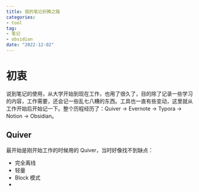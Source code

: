 ```yaml
---
title: 我的笔记折腾之路
categories:
- tool
tag:
- 笔记
- obsidian
date: "2022-12-02"
---
```


# 初衷
  
说到笔记的使用，从大学开始到现在工作，也用了很久了，目的除了记录一些学习的内容，工作需要，还会记一些乱七八糟的东西。工具也一直有些变动，这里就从工作开始后开始记一下。整个历程经历了：Quiver -> Evernote -> Typora -> Notion -> Obsidian。

## Quiver
最开始是刚开始工作的时候用的 Quiver，当时好像找不到缺点：
- 完全离线
- 轻量
- Block 模式
- 

